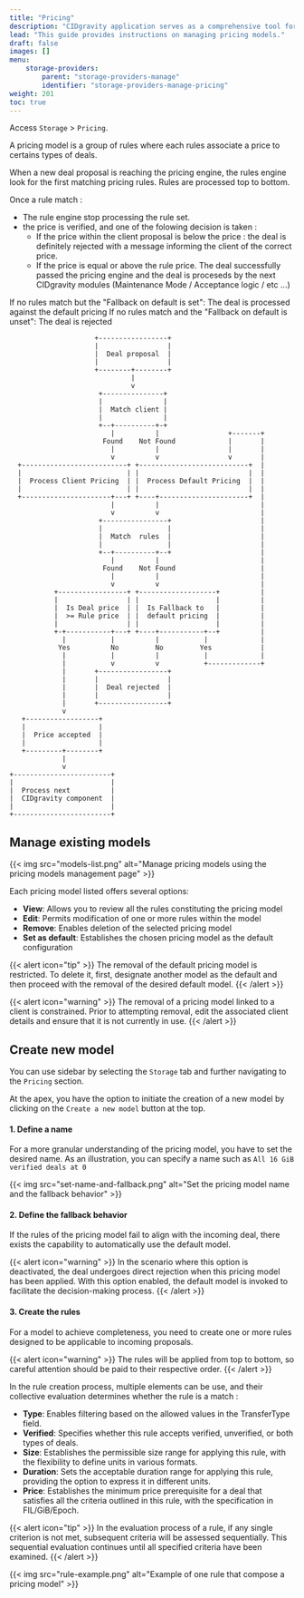 ```yaml
---
title: "Pricing"
description: "CIDgravity application serves as a comprehensive tool for managing and monitoring of : clients, pricing, acceptance criterias, avalability and activity."
lead: "This guide provides instructions on managing pricing models."
draft: false
images: []
menu:
    storage-providers:
        parent: "storage-providers-manage"
        identifier: "storage-providers-manage-pricing"
weight: 201
toc: true
---
```


Access `Storage` > `Pricing`.

A pricing model is a group of rules where each rules associate a price to certains types of deals.

When a new deal proposal is reaching the pricing engine, the rules engine look for the first matching pricing rules.
Rules are processed top to bottom.

Once a rule match : 
- The rule engine stop processing the rule set.
- the price is verified, and one of the folowing decision is taken :
	- If the price within the client proposal is below the price : the deal is definitely rejected with a message informing the client of the correct price.
	- If the price is equal or above the rule price. The deal successfully passed the pricing engine and the deal is proceseds by the next CIDgravity modules (Maintenance Mode / Acceptance logic / etc ...)

If no rules match but the "Fallback on default is set": The deal is processed against the default pricing
If no rules match and the "Fallback on default is unset": The deal is rejected

```goat
                     +-----------------+
                     |                 |
                     |  Deal proposal  |
                     |                 |
                     +--------+--------+
                              |
                              v
                      +---------------+
                      |               |
                      |  Match client |
                      |               |
                      +--+----------+-+
                         |          |                 +-------+
                       Found    Not Found             |       |
                         |          |                 |       |
                         v          v                 v       |
  +--------------------------+ +---------------------------+  |
  |                          | |                           |  |
  |  Process Client Pricing  | |  Process Default Pricing  |  |
  |                          | |                           |  |
  +----------------------+---+ +----+----------------------+  |
                         |          |                         |
                         v          v                         |
                      +----------------+                      |
                      |                |                      |
                      |  Match  rules  |                      |
                      |                |                      |
                      +--+----------+--+                      |
                         |          |                         |
                       Found    Not Found                     |
                         |          |                         |
                         v          v                         |
           +-----------------+ +-------------------+          |
           |                 | |                   |          |
           |  Is Deal price  | |  Is Fallback to   |          |
           |  >= Rule price  | |  default pricing  |          |
           |                 | |                   |          |
           +-+-----------+---+ +----+-----------+--+          |
             |           |          |           |             |
            Yes          No         No         Yes            |
             |           |          |           |             |
             |           v          v           +-------------+
             |       +-----------------+
             |       |                 |
             |       |  Deal rejected  |
             |       |                 |
             |       +-----------------+
             v
   +------------------+
   |                  |
   |  Price accepted  |
   |                  |
   +---------+--------+
             |
             v
+------------------------+
|                        |
|  Process next          |
|  CIDgravity component  |
|                        |
+------------------------+
```

## Manage existing models

{{< img src="models-list.png" alt="Manage pricing models using the pricing models management page" >}}

Each pricing model listed offers several options:

- **View**: Allows you to review all the rules constituting the pricing model
- **Edit**: Permits modification of one or more rules within the model
- **Remove**: Enables deletion of the selected pricing model
- **Set as default**: Establishes the chosen pricing model as the default configuration

{{< alert icon="tip" >}}
The removal of the default pricing model is restricted. 
To delete it, first, designate another model as the default and then proceed with the removal of the desired default model.
{{< /alert >}}

{{< alert icon="warning" >}}
The removal of a pricing model linked to a client is constrained. 
Prior to attempting removal, edit the associated client details and ensure that it is not currently in use.
{{< /alert >}}

## Create new model

You can use sidebar by selecting the `Storage` tab and further navigating to the `Pricing` section.

At the apex, you have the option to initiate the creation of a new model by clicking on the `Create a new model` button at the top.

#### 1. Define a name

For a more granular understanding of the pricing model, you have to set the desired name. 
As an illustration, you can specify a name such as `All 16 GiB verified deals at 0`

{{< img src="set-name-and-fallback.png" alt="Set the pricing model name and the fallback behavior" >}}

#### 2. Define the fallback behavior

If the rules of the pricing model fail to align with the incoming deal, there exists the capability to automatically use the default model.

{{< alert icon="warning" >}}
In the scenario where this option is deactivated, the deal undergoes direct rejection when this pricing model has been applied. 
With this option enabled, the default model is invoked to facilitate the decision-making process.
{{< /alert >}}

#### 3. Create the rules

For a model to achieve completeness, you need to create one or more rules designed to be applicable to incoming proposals.

{{< alert icon="warning" >}}
The rules will be applied from top to bottom, so careful attention should be paid to their respective order.
{{< /alert >}}

In the rule creation process, multiple elements can be use, and their collective evaluation determines whether the rule is a match :

- **Type**: Enables filtering based on the allowed values in the TransferType field.
- **Verified**: Specifies whether this rule accepts verified, unverified, or both types of deals.
- **Size**: Establishes the permissible size range for applying this rule, with the flexibility to define units in various formats.
- **Duration**: Sets the acceptable duration range for applying this rule, providing the option to express it in different units.
- **Price**: Establishes the minimum price prerequisite for a deal that satisfies all the criteria outlined in this rule, with the specification in FIL/GiB/Epoch.

{{< alert icon="tip" >}}
In the evaluation process of a rule, if any single criterion is not met, subsequent criteria will be assessed sequentially.
This sequential evaluation continues until all specified criteria have been examined.
{{< /alert >}}

{{< img src="rule-example.png" alt="Example of one rule that compose a pricing model" >}}
